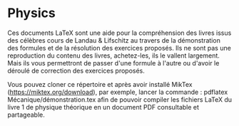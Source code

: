 # Physics
Ces documents LaTeX sont une aide pour la compréhension des livres issus des célèbres cours de Landau & Lifschitz au travers de la démonstration des formules et de la résolution des exercices proposés. Ils ne sont pas une reproduction du contenu des livres, achetez-les, ils le vallent largement. Mais ils vous permettront de passer d'une formule à l'autre ou d'avoir le déroulé de correction des exercices proposés.

Vous pouvez cloner ce répertoire et après avoir installé MikTex (https://miktex.org/download), par exemple, lancer la commande :
pdflatex Mécanique/démonstration.tex
afin de pouvoir compiler les fichiers LaTeX du livre 1 de physique théorique en un document PDF consultable et partageable.
